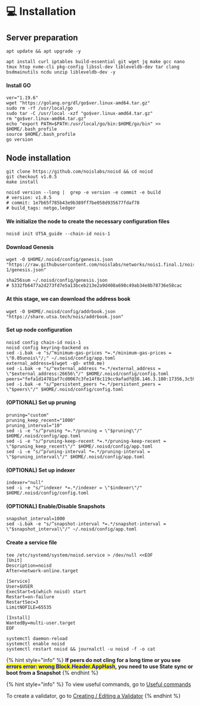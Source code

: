 # 💻 Installation

## Server preparation

```shell
apt update && apt upgrade -y
```

```shell
apt install curl iptables build-essential git wget jq make gcc nano tmux htop nvme-cli pkg-config libssl-dev libleveldb-dev tar clang bsdmainutils ncdu unzip libleveldb-dev -y
```

#### Install GO

```shell
ver="1.19.6"
wget "https://golang.org/dl/go$ver.linux-amd64.tar.gz"
sudo rm -rf /usr/local/go
sudo tar -C /usr/local -xzf "go$ver.linux-amd64.tar.gz"
rm "go$ver.linux-amd64.tar.gz"
echo "export PATH=$PATH:/usr/local/go/bin:$HOME/go/bin" >> $HOME/.bash_profile
source $HOME/.bash_profile
go version
```

## Node installation



```shell
git clone https://github.com/noislabs/noisd && cd noisd
git checkout v1.0.5
make install
```

```shell
noisd version --long |  grep -e version -e commit -e build
# version: v1.0.5
# commit: 1e7b65f785b43e9b389ff7be058d935677fdaf78
# build_tags: netgo,ledger
```

#### We initialize the node to create the necessary configuration files

```shell
noisd init UTSA_guide --chain-id nois-1
```

#### Download Genesis

```shell
wget -O $HOME/.noisd/config/genesis.json "https://raw.githubusercontent.com/noislabs/networks/nois1.final.1/nois-1/genesis.json"

sha256sum ~/.noisd/config/genesis.json
# 5332fb6477a2d273fd7e5a13bceb213e2a9d408a698c49ab34e8b78736e58cac
```

#### At this stage, we can download the address book

```shell
wget -O $HOME/.noisd/config/addrbook.json "https://share.utsa.tech/nois/addrbook.json"
```

#### Set up node configuration

```shell
noisd config chain-id nois-1
noisd config keyring-backend os
sed -i.bak -e "s/^minimum-gas-prices *=.*/minimum-gas-prices = \"0.05unois\"/;" ~/.noisd/config/app.toml
external_address=$(wget -qO- eth0.me)
sed -i.bak -e "s/^external_address *=.*/external_address = \"$external_address:26656\"/" $HOME/.noisd/config/config.toml
peers="fefa1d14781af7cd0067c3fe14f8c119cc9afadf@38.146.3.180:17356,3c5926d0b4b8750f16f6495063e6d762b2556d1e@65.21.122.47:27656,9741a97c632f623cdbbd8a91ef4bd18bfd01059a@5.9.79.121:17657,c695f41458b08fe87729beffa513f1c38d20d1db@193.70.33.64:17356"
sed -i.bak -e "s/^persistent_peers *=.*/persistent_peers = \"$peers\"/" $HOME/.noisd/config/config.toml
```

#### (OPTIONAL) Set up pruning

```shell
pruning="custom"
pruning_keep_recent="1000"
pruning_interval="10"
sed -i -e "s/^pruning *=.*/pruning = \"$pruning\"/" $HOME/.noisd/config/app.toml
sed -i -e "s/^pruning-keep-recent *=.*/pruning-keep-recent = \"$pruning_keep_recent\"/" $HOME/.noisd/config/app.toml
sed -i -e "s/^pruning-interval *=.*/pruning-interval = \"$pruning_interval\"/" $HOME/.noisd/config/app.toml
```

#### (OPTIONAL) Set up indexer

```shell
indexer="null"
sed -i -e "s/^indexer *=.*/indexer = \"$indexer\"/" $HOME/.noisd/config/config.toml
```

#### (OPTIONAL) Enable/Disable Snapshots

```shell
snapshot_interval=1000
sed -i.bak -e "s/^snapshot-interval *=.*/snapshot-interval = \"$snapshot_interval\"/" ~/.noisd/config/app.toml
```

#### Create a service file

```shell
tee /etc/systemd/system/noisd.service > /dev/null <<EOF
[Unit]
Description=noisd
After=network-online.target

[Service]
User=$USER
ExecStart=$(which noisd) start
Restart=on-failure
RestartSec=3
LimitNOFILE=65535

[Install]
WantedBy=multi-user.target
EOF
```

```shell
systemctl daemon-reload
systemctl enable noisd
systemctl restart noisd && journalctl -u noisd -f -o cat
```

{% hint style="info" %}
**If peers do not cling for a long time or you see&#x20;**<mark style="color:blue;">**errors error: wrong Block.Header.AppHash**</mark>**, you need to use State sync or boot from a Snapshot**
{% endhint %}

{% hint style="info" %}
To view useful commands, go to [Useful commands](https://utsa.gitbook.io/services/cosmos-wiki/useful-commands)

To create a validator, go to [Creating / Editing a Validator](https://utsa.gitbook.io/services/cosmos-wiki/creating-editing-a-validator)
{% endhint %}

